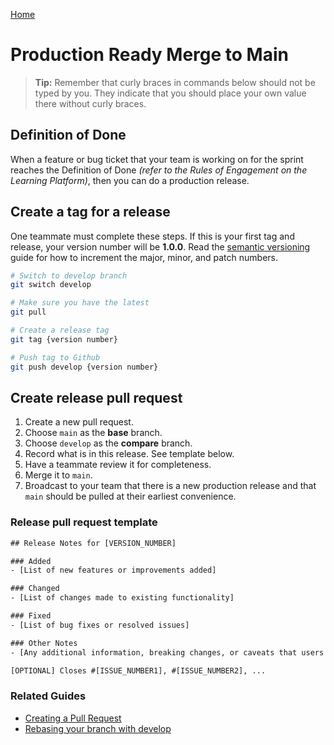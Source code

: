 [Home](./README.md)

# Production Ready Merge to Main

> **Tip:** Remember that curly braces in commands below should not be typed by you. They indicate that you should place your own value there without curly braces.

## Definition of Done

When a feature or bug ticket that your team is working on for the sprint reaches the Definition of Done _(refer to the Rules of Engagement on the Learning Platform)_, then you can do a production release.

## Create a tag for a release

One teammate must complete these steps. If this is your first tag and release, your version number will be **1.0.0**. Read the [semantic versioning](https://semver.org/) guide for how to increment the major, minor, and patch numbers.

```bash
# Switch to develop branch
git switch develop

# Make sure you have the latest
git pull

# Create a release tag
git tag {version number}

# Push tag to Github
git push develop {version number}
```

## Create release pull request

1. Create a new pull request.
2. Choose `main` as the **base** branch.
3. Choose `develop` as the **compare** branch.
4. Record what is in this release. See template below.
5. Have a teammate review it for completeness.
6. Merge it to `main`.
7. Broadcast to your team that there is a new production release and that `main` should be pulled at their earliest convenience.


### Release pull request template

```txt
## Release Notes for [VERSION_NUMBER]

### Added
- [List of new features or improvements added]

### Changed
- [List of changes made to existing functionality]

### Fixed
- [List of bug fixes or resolved issues]

### Other Notes
- [Any additional information, breaking changes, or caveats that users should be aware of]

[OPTIONAL] Closes #[ISSUE_NUMBER1], #[ISSUE_NUMBER2], ...
```


### Related Guides

* [Creating a Pull Request](./PR_CREATE.md)
* [Rebasing your branch with develop](./PR_UPDATE.md)